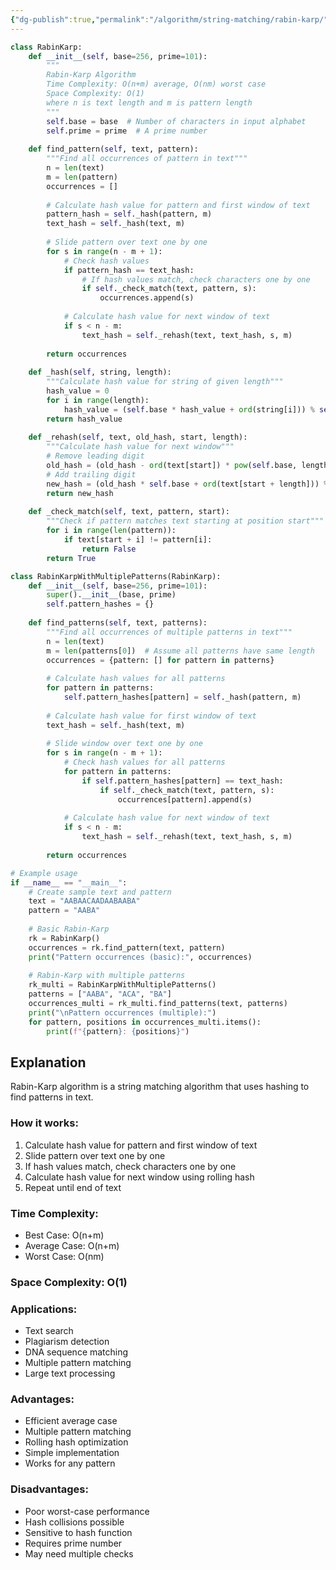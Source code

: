 ```yaml
---
{"dg-publish":true,"permalink":"/algorithm/string-matching/rabin-karp/"}
---
```


```python
class RabinKarp:
    def __init__(self, base=256, prime=101):
        """
        Rabin-Karp Algorithm
        Time Complexity: O(n+m) average, O(nm) worst case
        Space Complexity: O(1)
        where n is text length and m is pattern length
        """
        self.base = base  # Number of characters in input alphabet
        self.prime = prime  # A prime number
    
    def find_pattern(self, text, pattern):
        """Find all occurrences of pattern in text"""
        n = len(text)
        m = len(pattern)
        occurrences = []
        
        # Calculate hash value for pattern and first window of text
        pattern_hash = self._hash(pattern, m)
        text_hash = self._hash(text, m)
        
        # Slide pattern over text one by one
        for s in range(n - m + 1):
            # Check hash values
            if pattern_hash == text_hash:
                # If hash values match, check characters one by one
                if self._check_match(text, pattern, s):
                    occurrences.append(s)
            
            # Calculate hash value for next window of text
            if s < n - m:
                text_hash = self._rehash(text, text_hash, s, m)
        
        return occurrences
    
    def _hash(self, string, length):
        """Calculate hash value for string of given length"""
        hash_value = 0
        for i in range(length):
            hash_value = (self.base * hash_value + ord(string[i])) % self.prime
        return hash_value
    
    def _rehash(self, text, old_hash, start, length):
        """Calculate hash value for next window"""
        # Remove leading digit
        old_hash = (old_hash - ord(text[start]) * pow(self.base, length-1, self.prime)) % self.prime
        # Add trailing digit
        new_hash = (old_hash * self.base + ord(text[start + length])) % self.prime
        return new_hash
    
    def _check_match(self, text, pattern, start):
        """Check if pattern matches text starting at position start"""
        for i in range(len(pattern)):
            if text[start + i] != pattern[i]:
                return False
        return True

class RabinKarpWithMultiplePatterns(RabinKarp):
    def __init__(self, base=256, prime=101):
        super().__init__(base, prime)
        self.pattern_hashes = {}
    
    def find_patterns(self, text, patterns):
        """Find all occurrences of multiple patterns in text"""
        n = len(text)
        m = len(patterns[0])  # Assume all patterns have same length
        occurrences = {pattern: [] for pattern in patterns}
        
        # Calculate hash values for all patterns
        for pattern in patterns:
            self.pattern_hashes[pattern] = self._hash(pattern, m)
        
        # Calculate hash value for first window of text
        text_hash = self._hash(text, m)
        
        # Slide window over text one by one
        for s in range(n - m + 1):
            # Check hash values for all patterns
            for pattern in patterns:
                if self.pattern_hashes[pattern] == text_hash:
                    if self._check_match(text, pattern, s):
                        occurrences[pattern].append(s)
            
            # Calculate hash value for next window of text
            if s < n - m:
                text_hash = self._rehash(text, text_hash, s, m)
        
        return occurrences

# Example usage
if __name__ == "__main__":
    # Create sample text and pattern
    text = "AABAACAADAABAABA"
    pattern = "AABA"
    
    # Basic Rabin-Karp
    rk = RabinKarp()
    occurrences = rk.find_pattern(text, pattern)
    print("Pattern occurrences (basic):", occurrences)
    
    # Rabin-Karp with multiple patterns
    rk_multi = RabinKarpWithMultiplePatterns()
    patterns = ["AABA", "ACA", "BA"]
    occurrences_multi = rk_multi.find_patterns(text, patterns)
    print("\nPattern occurrences (multiple):")
    for pattern, positions in occurrences_multi.items():
        print(f"{pattern}: {positions}")
```

## Explanation
Rabin-Karp algorithm is a string matching algorithm that uses hashing to find patterns in text.

### How it works:
1. Calculate hash value for pattern and first window of text
2. Slide pattern over text one by one
3. If hash values match, check characters one by one
4. Calculate hash value for next window using rolling hash
5. Repeat until end of text

### Time Complexity:
- Best Case: O(n+m)
- Average Case: O(n+m)
- Worst Case: O(nm)

### Space Complexity: O(1)

### Applications:
- Text search
- Plagiarism detection
- DNA sequence matching
- Multiple pattern matching
- Large text processing

### Advantages:
- Efficient average case
- Multiple pattern matching
- Rolling hash optimization
- Simple implementation
- Works for any pattern

### Disadvantages:
- Poor worst-case performance
- Hash collisions possible
- Sensitive to hash function
- Requires prime number
- May need multiple checks
